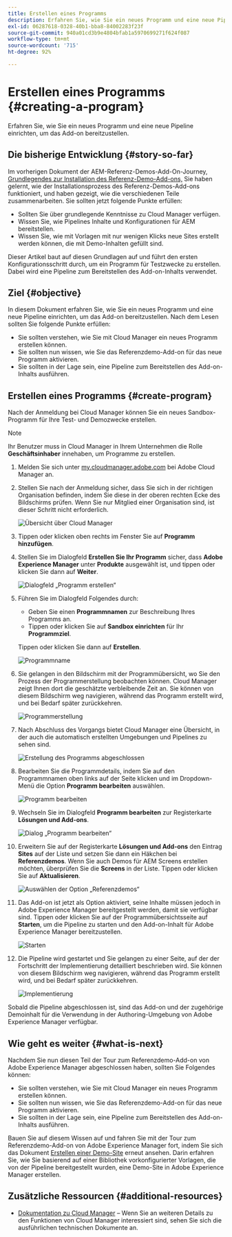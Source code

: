```yaml
---
title: Erstellen eines Programms
description: Erfahren Sie, wie Sie ein neues Programm und eine neue Pipeline einrichten, um das Add-on bereitzustellen.
exl-id: 06287618-0328-40b1-bba8-84002283f23f
source-git-commit: 940a01cd3b9e4804bfab1a5970699271f624f087
workflow-type: tm+mt
source-wordcount: '715'
ht-degree: 92%

---
```


# Erstellen eines Programms {#creating-a-program}

Erfahren Sie, wie Sie ein neues Programm und eine neue Pipeline einrichten, um das Add-on bereitzustellen.

## Die bisherige Entwicklung {#story-so-far}

Im vorherigen Dokument der AEM-Referenz-Demos-Add-On-Journey, [Grundlegendes zur Installation des Referenz-Demo-Add-ons,](installation.md) Sie haben gelernt, wie der Installationsprozess des Referenz-Demos-Add-ons funktioniert, und haben gezeigt, wie die verschiedenen Teile zusammenarbeiten. Sie sollten jetzt folgende Punkte erfüllen:

* Sollten Sie über grundlegende Kenntnisse zu Cloud Manager verfügen.
* Wissen Sie, wie Pipelines Inhalte und Konfigurationen für AEM bereitstellen.
* Wissen Sie, wie mit Vorlagen mit nur wenigen Klicks neue Sites erstellt werden können, die mit Demo-Inhalten gefüllt sind.

Dieser Artikel baut auf diesen Grundlagen auf und führt den ersten Konfigurationsschritt durch, um ein Programm für Testzwecke zu erstellen. Dabei wird eine Pipeline zum Bereitstellen des Add-on-Inhalts verwendet.

## Ziel {#objective}

In diesem Dokument erfahren Sie, wie Sie ein neues Programm und eine neue Pipeline einrichten, um das Add-on bereitzustellen. Nach dem Lesen sollten Sie folgende Punkte erfüllen:

* Sie sollten verstehen, wie Sie mit Cloud Manager ein neues Programm erstellen können.
* Sie sollten nun wissen, wie Sie das Referenzdemo-Add-on für das neue Programm aktivieren.
* Sie sollten in der Lage sein, eine Pipeline zum Bereitstellen des Add-on-Inhalts ausführen.

## Erstellen eines Programms {#create-program}

Nach der Anmeldung bei Cloud Manager können Sie ein neues Sandbox-Programm für Ihre Test- und Demozwecke erstellen.

>[!NOTE]
>
>Ihr Benutzer muss in Cloud Manager in Ihrem Unternehmen die Rolle **Geschäftsinhaber** innehaben, um Programme zu erstellen.

1. Melden Sie sich unter [my.cloudmanager.adobe.com](https://my.cloudmanager.adobe.com/) bei Adobe Cloud Manager an.

1. Stellen Sie nach der Anmeldung sicher, dass Sie sich in der richtigen Organisation befinden, indem Sie diese in der oberen rechten Ecke des Bildschirms prüfen. Wenn Sie nur Mitglied einer Organisation sind, ist dieser Schritt nicht erforderlich.

   ![Übersicht über Cloud Manager](assets/cloud-manager.png)

1. Tippen oder klicken oben rechts im Fenster Sie auf **Programm hinzufügen**.

1. Stellen Sie im Dialogfeld **Erstellen Sie Ihr Programm** sicher, dass **Adobe Experience Manager** unter **Produkte** ausgewählt ist, und tippen oder klicken Sie dann auf **Weiter**.

   ![Dialogfeld „Programm erstellen“](assets/create-program.png)

1. Führen Sie im Dialogfeld Folgendes durch:

   * Geben Sie einen **Programmnamen** zur Beschreibung Ihres Programms an.
   * Tippen oder klicken Sie auf **Sandbox einrichten** für Ihr **Programmziel**.

   Tippen oder klicken Sie dann auf **Erstellen**.

   ![Programmname](assets/program-name.png)

1. Sie gelangen in den Bildschirm mit der Programmübersicht, wo Sie den Prozess der Programmerstellung beobachten können. Cloud Manager zeigt Ihnen dort die geschätzte verbleibende Zeit an. Sie können von diesem Bildschirm weg navigieren, während das Programm erstellt wird, und bei Bedarf später zurückkehren.

   ![Programmerstellung](assets/program-creation.png)

1. Nach Abschluss des Vorgangs bietet Cloud Manager eine Übersicht, in der auch die automatisch erstellten Umgebungen und Pipelines zu sehen sind.

   ![Erstellung des Programms abgeschlossen](assets/creation-complete.png)

1. Bearbeiten Sie die Programmdetails, indem Sie auf den Programmnamen oben links auf der Seite klicken und im Dropdown-Menü die Option **Programm bearbeiten** auswählen.

   ![Programm bearbeiten](assets/edit-program.png)

1. Wechseln Sie im Dialogfeld **Programm bearbeiten** zur Registerkarte **Lösungen und Add-ons**.

   ![Dialog „Programm bearbeiten“](assets/edit-program-dialog.png)

1. Erweitern Sie auf der Registerkarte **Lösungen und Add-ons** den Eintrag **Sites** auf der Liste und setzen Sie dann ein Häkchen bei **Referenzdemos**. Wenn Sie auch Demos für AEM Screens erstellen möchten, überprüfen Sie die **Screens** in der Liste. Tippen oder klicken Sie auf **Aktualisieren**.

   ![Auswählen der Option „Referenzdemos“](assets/edit-program-add-on.png)

1. Das Add-on ist jetzt als Option aktiviert, seine Inhalte müssen jedoch in Adobe Experience Manager bereitgestellt werden, damit sie verfügbar sind. Tippen oder klicken Sie auf der Programmübersichtsseite auf **Starten**, um die Pipeline zu starten und den Add-on-Inhalt für Adobe Experience Manager bereitzustellen.

   ![Starten](assets/deploy.png)

1. Die Pipeline wird gestartet und Sie gelangen zu einer Seite, auf der der Fortschritt der Implementierung detailliert beschrieben wird. Sie können von diesem Bildschirm weg navigieren, während das Programm erstellt wird, und bei Bedarf später zurückkehren.

   ![Implementierung](assets/deployment.png)

Sobald die Pipeline abgeschlossen ist, sind das Add-on und der zugehörige Demoinhalt für die Verwendung in der Authoring-Umgebung von Adobe Experience Manager verfügbar.

## Wie geht es weiter {#what-is-next}

Nachdem Sie nun diesen Teil der Tour zum Referenzdemo-Add-on von Adobe Experience Manager abgeschlossen haben, sollten Sie Folgendes können:

* Sie sollten verstehen, wie Sie mit Cloud Manager ein neues Programm erstellen können.
* Sie sollten nun wissen, wie Sie das Referenzdemo-Add-on für das neue Programm aktivieren.
* Sie sollten in der Lage sein, eine Pipeline zum Bereitstellen des Add-on-Inhalts ausführen.

Bauen Sie auf diesem Wissen auf und fahren Sie mit der Tour zum Referenzdemo-Add-on von Adobe Experience Manager fort, indem Sie sich das Dokument [Erstellen einer Demo-Site](create-site.md) erneut ansehen. Darin erfahren Sie, wie Sie basierend auf einer Bibliothek vorkonfigurierter Vorlagen, die von der Pipeline bereitgestellt wurden, eine Demo-Site in Adobe Experience Manager erstellen.

## Zusätzliche Ressourcen {#additional-resources}

* [Dokumentation zu Cloud Manager](https://experienceleague.adobe.com/docs/experience-manager-cloud-service/content/onboarding/onboarding-concepts/cloud-manager-introduction.html?lang=de) – Wenn Sie an weiteren Details zu den Funktionen von Cloud Manager interessiert sind, sehen Sie sich die ausführlichen technischen Dokumente an.
